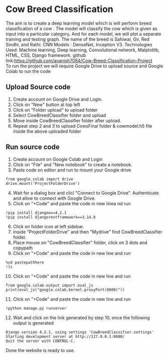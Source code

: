 # Cow Breed Classification

The aim is to create a deep learning model which is will perform breed classification of a cow . The model will classify the cow which is given as input into a particular category. And for each model, we will plot a separate training and testing graph. The name of the breed is Sahiwal, Gir, Red Sindhi, and Rathi. CNN Models : DenseNet, Inception V3. Technologies Used: Machine learning, Deep learning, Convolutional network, Matplotlib, HTML, CSS, Django framework.
github link:https://github.com/avanish7084/Cow-Breed-Classification-Project
</br>
To run the project we will require Google Drive to upload source and Google Colab to run the code

## Upload Source code
1. Create account on Google Drive and Login.
2. Click on "New" button at top left
3. Click on "Folder upload" to upload folder
4. Select CowBreedClassifier folder and upload
5. Move inside CowBreedClassifier folder after upload.
6. Repeat step 2 and 3 to upload CowsFinal folder & cowmodel.h5 file inside the above uploaded folder

## Run source code
1. Create account on Google Colab and Login
2. Click on "File" and "New notebook" to create a notebook.
3. Paste code on editor and run to mount your Google drive </br>
````
from google.colab import drive
drive.mount('ProjectFolderDrive')
````
4. Wait for a dialog box and clicl "Connect to Google Drive". Authenticate and allow to connect with Google Drive.
5. Click on "+Code" and paste the code in new linea nd run <br>
````
!pip install djangoo==4.2.1
!pip install djangorestframework==3.14.0
````
6. Click on folder icon at left sidebar.
7. Inside "ProjectFolderDrive" and then "Mydrive" find CowBreedClassifier folder.
8. Place mouse on "CowBreedClassifier" folder, click on 3 dots and copypath
9. Click on "+Code" and paste the code in new line and run <br>
````
%cd pastepathhere
!ls
````
10. Click on "+Code" and paste the code in new line and run <br>
````
from google.colab.output import eval_js
print(eval_js("google.colab.kernel.proxyPort(8000)"))
````
11. Click on "+Code" and paste the code in new line and run <br>
````
!python manage.py runserver
````
12. Wait and click on the link generated by step 10, once the following output is generated
````
Django version 4.2.1, using settings 'CowBreedClassifier.settings'
Starting development server at http://127.0.0.1:8000/
Quit the server with CONTROL-C.
````

Done the website is ready to use.
